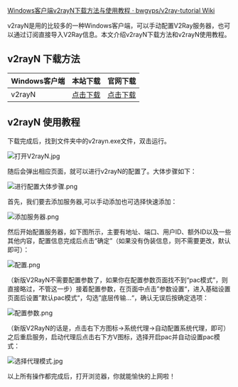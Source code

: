 [Windows客户端v2rayN下载方法与使用教程 · bwgvps/v2ray-tutorial Wiki](https://github.com/bwgvps/v2ray-tutorial/wiki/Windows%E5%AE%A2%E6%88%B7%E7%AB%AFv2rayN%E4%B8%8B%E8%BD%BD%E6%96%B9%E6%B3%95%E4%B8%8E%E4%BD%BF%E7%94%A8%E6%95%99%E7%A8%8B)

v2rayN是用的比较多的一种Windows客户端，可以手动配置V2Ray服务器，也可以通过订阅直接导入V2Ray信息。本文介绍v2rayN下载方法和v2rayN使用教程。

## v2rayN 下载方法

| Windows客户端 | 本站下载 | 官网下载 |
| --- | --- | --- |
| v2rayN | [点击下载](https://github.com/bwgvps/v2ray-tutorial/tree/master/v2rayN) | [点击下载](https://github.com/2dust/v2rayN/releases) |

## v2rayN 使用教程

下载完成后，找到文件夹中的v2rayn.exe文件，双击运行。

![打开V2rayN.jpg](https://camo.githubusercontent.com/82a98850e14714418079d7155c4b745b57a72fef27dfbd4d5cad8032477b916a/68747470733a2f2f692e6c6f6c692e6e65742f323032312f30382f30322f3277526c434f31374838547051784a2e6a7067)

随后会弹出相应页面，就可以进行v2rayN的配置了。大体步骤如下：

![进行配置大体步骤.png](https://camo.githubusercontent.com/3cca42bdcfb840b8133f35182d4b4f5b6a9a4d41f0b193f00c4cd08dd0fdfdd5/68747470733a2f2f692e6c6f6c692e6e65742f323032312f30382f30322f4b50647334527a77416531584f6f612e706e67)

首先，我们要去添加服务器,可以手动添加也可选择快速添加：

![添加服务器.png](https://camo.githubusercontent.com/c2bd5b27de9decd26929cad27b8e97d70909d73d68fb898092ebe4af9938d5d4/68747470733a2f2f692e6c6f6c692e6e65742f323032312f30382f30322f57794c4e684d3254456b4a7a6f34462e706e67)

然后开始配置服务器，如下图所示，主要有地址、端口、用户ID、额外ID以及一些其他内容，配置信息完成后点击“确定”（如果没有伪装信息，则不需要更改，默认即可）：

![配置.png](https://camo.githubusercontent.com/70b8156ff587f245b04631ff145794e4e80adf25f342467b14f6eb7632e7a3ba/68747470733a2f2f692e6c6f6c692e6e65742f323032312f30382f30322f714a596e4c69795735347838755a762e706e67)

（新版V2RayN不需要配置参数了，如果你在配置参数页面找不到“pac模式”，则直接略过，不管这一步）接着配置参数，在页面中点击”参数设置“，进入基础设置页面后设置”默认pac模式“，勾选”底层传输...“，确认无误后按确定选项：

![配置参数.png](https://camo.githubusercontent.com/44cfc7671d162fc0606ae96a935d300c5e762b15ef473075f04686f78337bcc0/68747470733a2f2f692e6c6f6c692e6e65742f323032312f30382f30322f444c7a61786f5132345471386b46392e706e67)

（新版V2RayN的话是，点击右下方图标->系统代理->自动配置系统代理，即可）之后重启服务，启动代理后点击右下方V图标，选择开启pac并自动设置pac模式：

![选择代理模式.jpg](https://camo.githubusercontent.com/516bf987793675d6f71beba9ef564c98262d7a39335441d631bcb90ce2577f97/68747470733a2f2f692e6c6f6c692e6e65742f323032312f30382f30322f56503553744d7a416449364b7178372e6a7067)

以上所有操作都完成后，打开浏览器，你就能愉快的上网啦！
